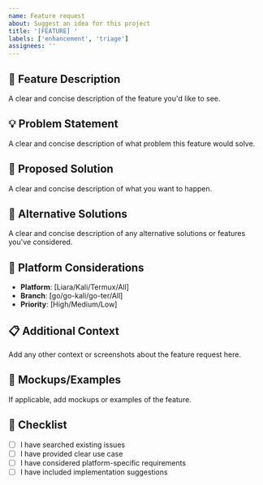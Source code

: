 ```yaml
---
name: Feature request
about: Suggest an idea for this project
title: '[FEATURE] '
labels: ['enhancement', 'triage']
assignees: ''
---
```


## 🚀 Feature Description
A clear and concise description of the feature you'd like to see.

## 💡 Problem Statement
A clear and concise description of what problem this feature would solve.

## 🎯 Proposed Solution
A clear and concise description of what you want to happen.

## 🔧 Alternative Solutions
A clear and concise description of any alternative solutions or features you've considered.

## 📱 Platform Considerations
- **Platform**: [Liara/Kali/Termux/All]
- **Branch**: [go/go-kali/go-ter/All]
- **Priority**: [High/Medium/Low]

## 📋 Additional Context
Add any other context or screenshots about the feature request here.

## 🎨 Mockups/Examples
If applicable, add mockups or examples of the feature.

## 📝 Checklist
- [ ] I have searched existing issues
- [ ] I have provided clear use case
- [ ] I have considered platform-specific requirements
- [ ] I have included implementation suggestions